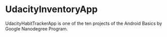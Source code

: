 # UdacityInventoryApp
UdacityHabitTrackerApp is one of the ten projects of the Android Basics by Google Nanodegree Program.
